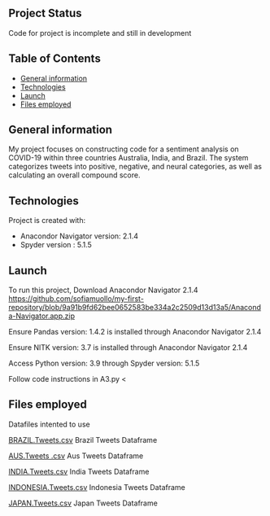 ## Project Status 
Code for project is incomplete and still in development

## Table of Contents
* [General information](#general-information)
* [Technologies](#technologies)
* [Launch](#Launch)
* [Files employed](Files-employed)


## General information
My project focuses on constructing code for a sentiment analysis on COVID-19 within three countries Australia, India, and Brazil. The system categorizes tweets into positive, negative, and neural categories, as well as calculating an overall compound score.  


## Technologies 
Project is created with:
* Anacondor Navigator version: 2.1.4
* Spyder version : 5.1.5

## Launch 
To run this project, Download Anacondor Navigator 2.1.4 <https://github.com/sofiamuollo/my-first-repository/blob/9a91b9fd62bee0652583be334a2c2509d13d13a5/Anaconda-Navigator.app.zip> 

Ensure Pandas version: 1.4.2 is installed through Anacondor Navigator 2.1.4

Ensure NlTK version: 3.7 is installed through Anacondor Navigator 2.1.4

Access Python version: 3.9 through Spyder version: 5.1.5 

Follow code instructions in A3.py <


## Files employed

Datafiles intented to use

[BRAZIL.Tweets.csv](https://github.com/sofiamuollo/my-first-repository/files/9892577/BRAZIL.Tweets.csv) Brazil Tweets Dataframe 

[AUS.Tweets .csv](https://github.com/sofiamuollo/my-first-repository/files/9892560/AUS.Tweets.csv) Aus Tweets Dataframe 

[INDIA.Tweets.csv](https://github.com/sofiamuollo/my-first-repository/files/9892578/INDIA.Tweets.csv) India Tweets Dataframe 

[INDONESIA.Tweets.csv](https://github.com/sofiamuollo/my-first-repository/files/9892564/INDONESIA.Tweets.csv) Indonesia Tweets Dataframe 

[JAPAN.Tweets.csv](https://github.com/sofiamuollo/my-first-repository/files/9892568/JAPAN.Tweets.csv) Japan Tweets Dataframe 
